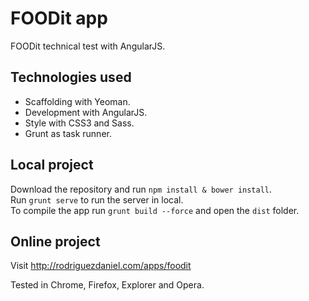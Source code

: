 # FOODit app

FOODit technical test with AngularJS.

## Technologies used

- Scaffolding with Yeoman.
- Development with AngularJS.
- Style with CSS3 and Sass.
- Grunt as task runner.

## Local project

Download the repository and run `npm install & bower install`.<br>
Run `grunt serve` to run the server in local.<br>
To compile the app run `grunt build --force` and open the `dist` folder.

## Online project

Visit http://rodriguezdaniel.com/apps/foodit
 <p>
 
Tested in Chrome, Firefox, Explorer and Opera.
